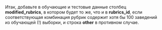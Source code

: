Итак, добавьте в обучающие и тестовые данные столбец **modified_rubrics**, в котором будет то же, что и в **rubrics_id**, если соответствующая комбинация рубрик содержит хотя бы 100 заведений из обучающей (!) выборки, и строка **other** в противном случае.



